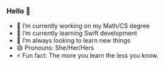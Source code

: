 ### Hello 👋

<!--
**sydthom1298/sydthom1298** is a ✨ _special_ ✨ repository because its `README.md` (this file) appears on your GitHub profile.
-->
- 🔭 I’m currently working on my Math/CS degree
- 🌱 I’m currently learning Swift development
- 👯 I’m always looking to learn new things 
- 😄 Pronouns: She/Her/Hers
- ⚡ Fun fact: The more you learn the less you know. 

